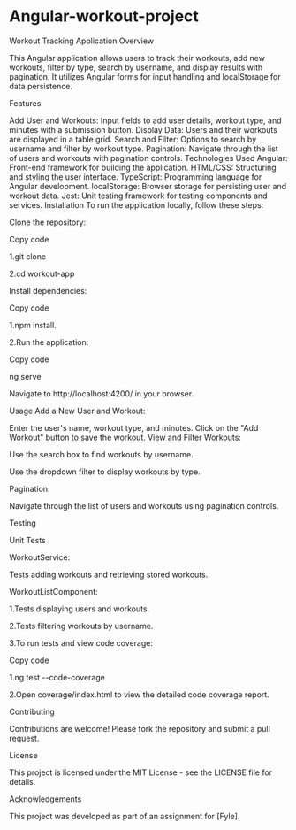 # Angular-workout-project

Workout Tracking Application
Overview

This Angular application allows users to track their workouts, add new workouts, filter by type, search by username, and display results with pagination. It utilizes Angular forms for input handling and localStorage for data persistence.

Features

Add User and Workouts: Input fields to add user details, workout type, and minutes with a submission button.
Display Data: Users and their workouts are displayed in a table grid.
Search and Filter: Options to search by username and filter by workout type.
Pagination: Navigate through the list of users and workouts with pagination controls.
Technologies Used
Angular: Front-end framework for building the application.
HTML/CSS: Structuring and styling the user interface.
TypeScript: Programming language for Angular development.
localStorage: Browser storage for persisting user and workout data.
Jest: Unit testing framework for testing components and services.
Installation
To run the application locally, follow these steps:

Clone the repository:


Copy code

1.git clone <repository-url>

2.cd workout-app

Install dependencies:


Copy code

1.npm install.

2.Run the application:

Copy code

ng serve

Navigate to http://localhost:4200/ in your browser.

Usage
Add a New User and Workout:

Enter the user's name, workout type, and minutes.
Click on the "Add Workout" button to save the workout.
View and Filter Workouts:

Use the search box to find workouts by username.

Use the dropdown filter to display workouts by type.

Pagination:

Navigate through the list of users and workouts using pagination controls.

Testing

Unit Tests

WorkoutService:

Tests adding workouts and retrieving stored workouts.


WorkoutListComponent:


1.Tests displaying users and workouts.

2.Tests filtering workouts by username.

3.To run tests and view code coverage:


Copy code

1.ng test --code-coverage


2.Open coverage/index.html to view the detailed code coverage report.


Contributing


Contributions are welcome! Please fork the repository and submit a pull request.


License

This project is licensed under the MIT License - see the LICENSE file for details.

Acknowledgements

This project was developed as part of an assignment for [Fyle].

